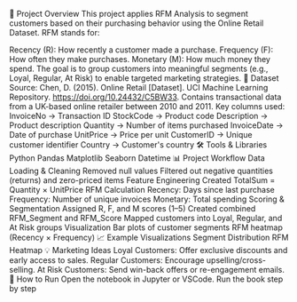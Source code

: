 📌 Project Overview
This project applies RFM Analysis to segment customers based on their purchasing behavior using the Online Retail Dataset.
RFM stands for:

Recency (R): How recently a customer made a purchase.
Frequency (F): How often they make purchases.
Monetary (M): How much money they spend. The goal is to group customers into meaningful segments (e.g., Loyal, Regular, At Risk) to enable targeted marketing strategies.
📂 Dataset
Source: Chen, D. (2015). Online Retail [Dataset]. UCI Machine Learning Repository. https://doi.org/10.24432/C5BW33.
Contains transactional data from a UK-based online retailer between 2010 and 2011.
Key columns used:
InvoiceNo → Transaction ID
StockCode → Product code
Description → Product description
Quantity → Number of items purchased
InvoiceDate → Date of purchase
UnitPrice → Price per unit
CustomerID → Unique customer identifier
Country → Customer's country
🛠️ Tools & Libraries
Python
Pandas
Matplotlib
Seaborn
Datetime
📊 Project Workflow
Data Loading & Cleaning
Removed null values
Filtered out negative quantities (returns) and zero-priced items
Feature Engineering
Created TotalSum = Quantity × UnitPrice
RFM Calculation
Recency: Days since last purchase
Frequency: Number of unique invoices
Monetary: Total spending
Scoring & Segmentation
Assigned R, F, and M scores (1–5)
Created combined RFM_Segment and RFM_Score
Mapped customers into Loyal, Regular, and At Risk groups
Visualization
Bar plots of customer segments
RFM heatmap (Recency × Frequency)
📈 Example Visualizations
Segment Distribution
RFM Heatmap
💡 Marketing Ideas
Loyal Customers: Offer exclusive discounts and early access to sales.
Regular Customers: Encourage upselling/cross-selling.
At Risk Customers: Send win-back offers or re-engagement emails.
📜 How to Run
Open the notebook in Jupyter or VSCode.
Run the book step by step
